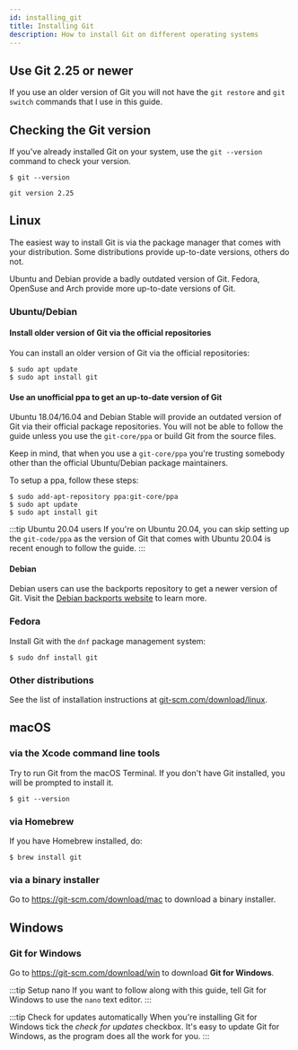 ```yaml
---
id: installing_git
title: Installing Git
description: How to install Git on different operating systems
---
```


## Use Git 2.25 or newer

If you use an older version of Git you will not have the `git restore` and `git switch` commands that I use in this guide.

## Checking the Git version

If you've already installed Git on your system, use the `git --version` command to check your version.

```git
$ git --version

git version 2.25
```

## Linux

The easiest way to install Git is via the package manager that comes with your distribution.
Some distributions provide up-to-date versions, others do not.

Ubuntu and Debian provide a badly outdated version of Git.
Fedora, OpenSuse and Arch provide more up-to-date versions of Git.

### Ubuntu/Debian

#### Install older version of Git via the official repositories

You can install an older version of Git via the official repositories:

```
$ sudo apt update
$ sudo apt install git
```

#### Use an unofficial ppa to get an up-to-date version of Git

Ubuntu 18.04/16.04 and Debian Stable will provide an outdated version of Git via their official package repositories.
You will not be able to follow the guide unless you use the `git-core/ppa` or build Git from the source files.

Keep in mind, that when you use a `git-core/ppa` you're trusting somebody other than the official Ubuntu/Debian package maintainers.

To setup a ppa, follow these steps:

```
$ sudo add-apt-repository ppa:git-core/ppa
$ sudo apt update
$ sudo apt install git
```

:::tip Ubuntu 20.04 users
If you're on Ubuntu 20.04, you can skip setting up the `git-code/ppa` as the version of Git that comes with Ubuntu 20.04 is recent enough to follow the guide.
:::

#### Debian

Debian users can use the backports repository to get a newer version of Git.
Visit the [Debian backports website](https://backports.debian.org/) to learn more.

### Fedora

Install Git with the `dnf` package management system:

```
$ sudo dnf install git
```

### Other distributions

See the list of installation instructions at [git-scm.com/download/linux](https://git-scm.com/download/linux).

## macOS

### via the Xcode command line tools

Try to run Git from the macOS Terminal.
If you don't have Git installed, you will be prompted to install it.

```git
$ git --version
```

### via Homebrew

If you have Homebrew installed, do:

```
$ brew install git
```

### via a binary installer

Go to https://git-scm.com/download/mac to download a binary installer.

## Windows

### Git for Windows

Go to https://git-scm.com/download/win to download **Git for Windows**.

:::tip Setup nano
If you want to follow along with this guide, tell Git for Windows to use the `nano` text editor.
:::

:::tip Check for updates automatically
When you're installing Git for Windows tick the _check for updates_ checkbox.
It's easy to update Git for Windows, as the program does all the work for you.
:::
